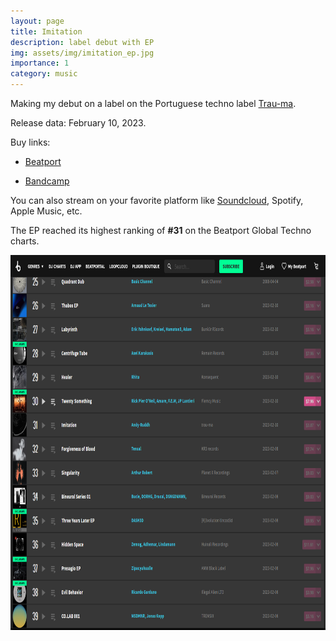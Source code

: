 ```yaml
---
layout: page
title: Imitation
description: label debut with EP
img: assets/img/imitation_ep.jpg
importance: 1
category: music
---
```


Making my debut on a label on the Portuguese techno label [Trau-ma](https://trau-ma.bandcamp.com/).

Release data: February 10, 2023.

Buy links:

- [Beatport](https://www.beatport.com/release/imitation/3980837)

- [Bandcamp](https://trau-ma.bandcamp.com/album/imitation)

You can also stream on your favorite platform like [Soundcloud](https://soundcloud.com/trau-ma/sets/andy-ruddh-imitation-ep-trm246), Spotify, Apple Music, etc.

The EP reached its highest ranking of **#31** on the Beatport Global Techno charts.

<img src="/assets/img/imitationEP_beatport31_RDH.png" alt="Beatport Global Techno Charts" width="900" height="600" title="Beatport Global Techno Charts">
